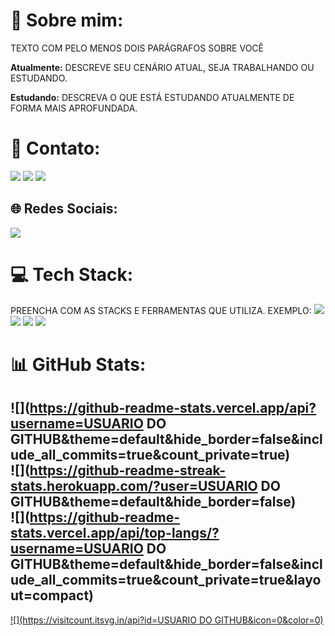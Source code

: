 # 💫 Sobre mim:

TEXTO COM PELO MENOS DOIS PARÁGRAFOS SOBRE VOCÊ

**Atualmente:** DESCREVE SEU CENÁRIO ATUAL, SEJA TRABALHANDO OU ESTUDANDO.

**Estudando:** DESCREVA O QUE ESTÁ ESTUDANDO ATUALMENTE DE FORMA MAIS APROFUNDADA.


# 📧 Contato:

<a href="mailto:vitorlopescav@hotmail.com"><img src="https://img.shields.io/badge/Gmail-D14836?style=for-the-badge&logo=gmail&logoColor=white"/><a/>
<a href="https://www.linkedin.com/in/lopes-vitor/"><img src="https://img.shields.io/badge/LinkedIn-0077B5?style=for-the-badge&logo=linkedin&logoColor=white"/><a/>
<a href="https://wa.me/+5515998471704"><img src="https://img.shields.io/badge/WhatsApp-25D366?style=for-the-badge&logo=whatsapp&logoColor=white"/><a/>

## 🌐 Redes Sociais:
<a href="https://www.instagram.com/vitorl.dev/"><img src="https://img.shields.io/badge/Instagram-E4405F?style=for-the-badge&logo=instagram&logoColor=white"/><a/>

# 💻 Tech Stack:

PREENCHA COM AS STACKS E FERRAMENTAS QUE UTILIZA. EXEMPLO:
<img src="https://img.shields.io/badge/Android-3DDC84?style=for-the-badge&logo=android&logoColor=white"/> <img src="https://img.shields.io/badge/Kotlin-0095D5?&style=for-the-badge&logo=kotlin&logoColor=white"/>
<img src="https://img.shields.io/badge/Android_Studio-3DDC84?style=for-the-badge&logo=android-studio&logoColor=white"/>
<img src="https://img.shields.io/badge/GitHub-100000?style=for-the-badge&logo=github&logoColor=white"/>

# 📊 GitHub Stats:
![](https://github-readme-stats.vercel.app/api?username=USUARIO DO GITHUB&theme=default&hide_border=false&include_all_commits=true&count_private=true)<br/>
![](https://github-readme-streak-stats.herokuapp.com/?user=USUARIO DO GITHUB&theme=default&hide_border=false)<br/>
![](https://github-readme-stats.vercel.app/api/top-langs/?username=USUARIO DO GITHUB&theme=default&hide_border=false&include_all_commits=true&count_private=true&layout=compact)
---
[![](https://visitcount.itsvg.in/api?id=USUARIO DO GITHUB&icon=0&color=0)](https://visitcount.itsvg.in)
